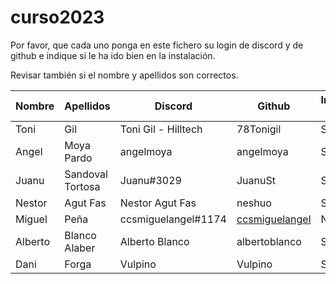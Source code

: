 # curso2023

Por favor, que cada uno ponga en este fichero su login de discord y de github e indique si le ha ido bien en la instalación.

Revisar también si el nombre y apellidos son correctos.

| Nombre | Apellidos | Discord | Github | Instalación (SI/NO) | Git (SI/NO) |
| -- | -- | -- | -- | -- | -- |
| Toni | Gil | Toni Gil - Hilltech | 78Tonigil | SI | SI |
| Angel | Moya Pardo | angelmoya | angelmoya | SI | SI |
| Juanu | Sandoval Tortosa | Juanu#3029 | JuanuSt | SI | SI |
| Nestor | Agut Fas | Nestor Agut Fas | neshuo | SI | SI
| Miguel | Peña | ccsmiguelangel#1174 | [ccsmiguelangel](https://github.com/ccsmiguelangel)| NO  | SI |
| Alberto | Blanco Alaber | Alberto Blanco | albertoblanco | SI | SI |
| Dani | Forga | Vulpino | Vulpino | SI | SI |